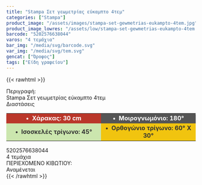 ```yaml
---
title: "Stampa Σετ γεωμετρίας εύκαμπτο 4τεμ"
categories: ["Stampa"]
product_image: "/assets/images/stampa-set-gewmetrias-eukampto-4tem.jpg"
product_image_lowres: "/assets/low/stampa-set-gewmetrias-eukampto-4tem.jpg"
barcode: "5202576638044"
varos: "4 τεμάχια"
bar_img: "/media/svg/barcode.svg"
var_img: "/media/svg/tem.svg"
gencat: ["Όροφος"]
tags: ["Είδη γραφείου"]
---
```

{{< rawhtml >}}

<style>td{border-radius: 0 !important;}.miti2{display:none;}
@media only screen and (max-width: 576px){.miti2{display:block;}.miti{display:none;}}
</style>
<div class="product"><div id="sistatika">Περιγραφή:</div><div class="alltext">Stampa Σετ γεωμετρίας εύκαμπτο 4τεμ</div><div id="loipa">Διαστάσεις</div><div class="keno"></div><div class="miti"><table style="border-collapse:collapse;width:100%" border="0" cellpadding="10px"><tbody><tr style="text-align:center"><td style="width:49.766%;background-color:#ba372a;border-radius: 4px 0 0 0  !important;"><strong><span style="color:#fff">•&nbsp; Χάρακας: 30 cm</span></strong></td><td style="width:49.766%;background-color:#555;border-radius: 0 4px 0 0  !important;"><strong><span style="color:#fff">•&nbsp; Μοιρογνωμόνιο: 180°</span></strong></td></tr><tr><td style="background-color:#cbe6ae;width:49.766%;text-align:center"><span style="color:#333"><strong>•&nbsp; Ισοσκελές τρίγωνο: 45°</strong></span></td><td style="background-color:#f1c40f;width:49.766%;text-align:center"><span style="color:#333"><strong>•&nbsp; Ορθογώνιο τρίγωνο: 60° Χ 30°</strong></span></td></tr></tbody></table></div><div class="miti2"><table style="border-collapse:collapse;width:100%" border="0" cellpadding="10px"><tbody><tr style="text-align:center"><td style="background-color:#ba372a;text-align:center"><strong><span style="color:#fff">•&nbsp; Χάρακας: 30 cm</span></strong></td></tr><tr><td style="background-color:#555;text-align:center"><strong><span style="color:#fff">•&nbsp; Μοιρογνωμόνιο: 180°</span></strong></td></tr><tr><td style="background-color:#cbe6ae;text-align:center"><span style="color:#333"><strong>•&nbsp; Ισοσκελές τρίγωνο: 45°</strong></span></td></tr><tr><td style="background-color:#f1c40f;text-align:center;border-radius: 0 0 4px 4px  !important;"><span style="color:#333"><strong>•&nbsp; Ορθογώνιο τρίγωνο: 60° Χ 30°</strong></span></td></tr></tbody></table></div><div class="keno"></div><div id="barcode"><div id="barimage1"></div><span id="bartext">5202576638044</span></div><div id="varos"><div id="temimg"></div><span id="varostext">4 τεμάχια</span></div><div id="kivotio">ΠΕΡΙΕΧΟΜΕΝΟ ΚΙΒΩΤΙΟΥ:<br>Αναμένεται</div>
<div class="pimg"></div>
</div>
{{< /rawhtml >}}



